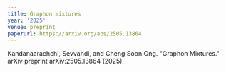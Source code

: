 ```yaml
---
title: Graphon mixtures
year: '2025'
venue: preprint
paperurl: https://arxiv.org/abs/2505.13864
---
```

Kandanaarachchi, Sevvandi, and Cheng Soon Ong. "Graphon Mixtures." arXiv preprint arXiv:2505.13864 (2025).
